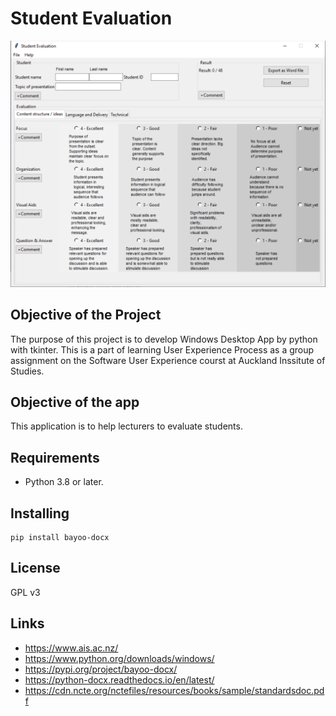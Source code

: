 # Student Evaluation

![screenshot](screenshot_m.png)

## Objective of the Project

The purpose of this project is to develop Windows Desktop App by python with tkinter. This is a part of learning User Experience Process as a group assignment on the Software User Experience courst at Auckland Inssitute of Studies.

## Objective of the app

This application is to help lecturers to evaluate students.

## Requirements

- Python 3.8 or later.

## Installing

```
pip install bayoo-docx
```

## License

GPL v3

## Links

- https://www.ais.ac.nz/
- https://www.python.org/downloads/windows/
- https://pypi.org/project/bayoo-docx/
- https://python-docx.readthedocs.io/en/latest/
- https://cdn.ncte.org/nctefiles/resources/books/sample/standardsdoc.pdf
